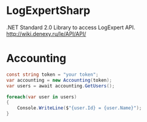 # LogExpertSharp
.NET Standard 2.0 Library to access LogExpert API. http://wiki.denexy.ru/le/API/API/
# Accounting

```c#
const string token = "your token";
var accounting = new Accounting(token);
var users = await accounting.GetUsers();

foreach(var user in users)
{
    Console.WriteLine($"{user.Id} = {user.Name}");
}
```
